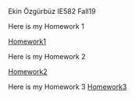 Ekin Özgürbüz IE582 Fall19

Here is my Homework 1

[Homework1](EkinHW1.html)

Here is my Homework 2

[Homework2](EkinHW2.html)

Here is my Homework 3
[Homework3](EkinHW3RMarkdown.html)
